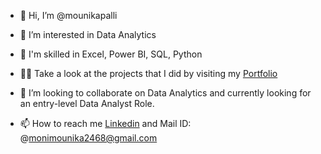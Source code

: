 - 👋 Hi, I’m @mounikapalli
  
- 👀 I’m interested in Data Analytics
  
- 📒 I'm skilled in Excel, Power BI, SQL, Python
  
- 👨‍💻 Take a look at the projects that I did by visiting my [Portfolio](https://codebasics.io/portfolio/Palli-Mounika)
  
- 💞️ I’m looking to collaborate on Data Analytics and currently looking for  an entry-level Data Analyst Role.
  
- 📫 How to reach me [Linkedin](https://www.linkedin.com/in/pallimounika/) and Mail ID: @monimounika2468@gmail.com

<!---
mounikapalli/mounikapalli is a ✨ special ✨ repository because its `README.md` (this file) appears on your GitHub profile.
You can click the Preview link to take a look at your changes.
--->
